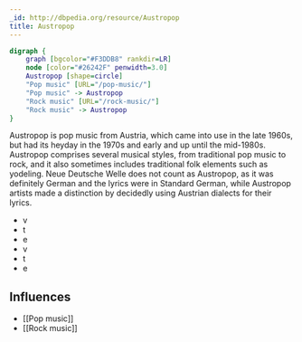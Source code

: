 ```yaml
---
_id: http://dbpedia.org/resource/Austropop
title: Austropop
---
```


```dot
digraph {
	graph [bgcolor="#F3DDB8" rankdir=LR]
	node [color="#26242F" penwidth=3.0]
	Austropop [shape=circle]
	"Pop music" [URL="/pop-music/"]
	"Pop music" -> Austropop
	"Rock music" [URL="/rock-music/"]
	"Rock music" -> Austropop
}
```

Austropop is pop music from Austria, which came into use in the late 1960s, but had its heyday in the 1970s and early and up until the mid-1980s. Austropop comprises several musical styles, from traditional pop music to rock, and it also sometimes includes traditional folk elements such as yodeling. Neue Deutsche Welle does not count as Austropop, as it was definitely German and the lyrics were in Standard German, while Austropop artists made a distinction by decidedly using Austrian dialects for their lyrics.

- v
- t
- e
- v
- t
- e

## Influences

- [[Pop music]]
- [[Rock music]]

